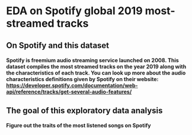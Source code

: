 # EDA on Spotify global 2019 most-streamed tracks

## On Spotify and this dataset

#### Spotify is freemium audio streaming service launched on 2008. This dataset compiles the most streamed tracks on the year 2019 along with the characteristics of each track. You can look up more about the audio characteristics definitions given by Spotify on their website:  https://developer.spotify.com/documentation/web-api/reference/tracks/get-several-audio-features/

## The goal of this exploratory data analysis

#### Figure out the traits of the most listened songs on Spotify
